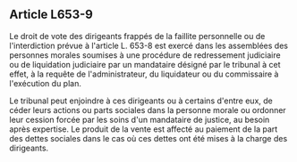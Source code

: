 Article L653-9
----
Le droit de vote des dirigeants frappés de la faillite personnelle ou de
l'interdiction prévue à l'article L. 653-8 est exercé dans les assemblées des
personnes morales soumises à une procédure de redressement judiciaire ou de
liquidation judiciaire par un mandataire désigné par le tribunal à cet effet, à
la requête de l'administrateur, du liquidateur ou du commissaire à l'exécution
du plan.

Le tribunal peut enjoindre à ces dirigeants ou à certains d'entre eux, de céder
leurs actions ou parts sociales dans la personne morale ou ordonner leur cession
forcée par les soins d'un mandataire de justice, au besoin après expertise. Le
produit de la vente est affecté au paiement de la part des dettes sociales dans
le cas où ces dettes ont été mises à la charge des dirigeants.
